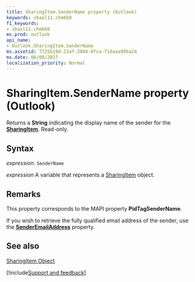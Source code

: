 ```yaml
---
title: SharingItem.SenderName property (Outlook)
keywords: vbaol11.chm660
f1_keywords:
- vbaol11.chm660
ms.prod: outlook
api_name:
- Outlook.SharingItem.SenderName
ms.assetid: 7725b19d-23af-2084-0fca-71daaa99ba24
ms.date: 06/08/2017
localization_priority: Normal
---
```



# SharingItem.SenderName property (Outlook)

Returns a  **String** indicating the display name of the sender for the **[SharingItem](Outlook.SharingItem.md)**. Read-only.


## Syntax

_expression_. `SenderName`

_expression_ A variable that represents a [SharingItem](Outlook.SharingItem.md) object.


## Remarks

This property corresponds to the MAPI property  **PidTagSenderName**.

If you wish to retrieve the fully qualified email address of the sender, use the  **[SenderEmailAddress](Outlook.SharingItem.SenderEmailAddress.md)** property.


## See also


[SharingItem Object](Outlook.SharingItem.md)

[!include[Support and feedback](~/includes/feedback-boilerplate.md)]